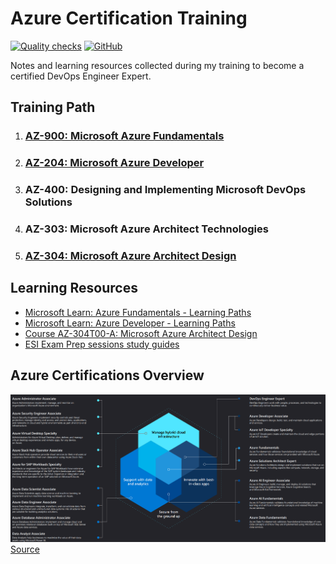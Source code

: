 # Azure Certification Training
[![Quality checks](https://github.com/WouterStemgee/azure-certification-training/actions/workflows/Quality-checks.yml/badge.svg)](https://github.com/WouterStemgee/azure-certification-training/actions/workflows/Quality-checks.yml)
[![GitHub](https://img.shields.io/github/license/WouterStemgee/azure-certification-training)](LICENSE)

Notes and learning resources collected during my training to become a certified DevOps Engineer Expert.


## Training Path
1. ### [AZ-900: Microsoft Azure Fundamentals](AZ-900/)
2. ### [AZ-204: Microsoft Azure Developer](AZ-204/)
3. ### AZ-400: Designing and Implementing Microsoft DevOps Solutions
4. ### AZ-303: Microsoft Azure Architect Technologies
5. ### [AZ-304: Microsoft Azure Architect Design](AZ-304/)

## Learning Resources
- [Microsoft Learn: Azure Fundamentals - Learning Paths](https://docs.microsoft.com/en-us/learn/certifications/azure-fundamentals/)
- [Microsoft Learn: Azure Developer - Learning Paths](https://docs.microsoft.com/en-us/learn/certifications/azure-developer/)
- [Course AZ-304T00-A: Microsoft Azure Architect Design](https://docs.microsoft.com/en-us/learn/certifications/courses/az-304t00)
- [ESI Exam Prep sessions study guides](https://query.prod.cms.rt.microsoft.com/cms/api/am/binary/RE4Hyda)

## Azure Certifications Overview
[![Azure Certifications](img/azure_certifications.png)](img/azure_certifications.png)
[Source](https://query.prod.cms.rt.microsoft.com/cms/api/am/binary/RE4wyqh)
